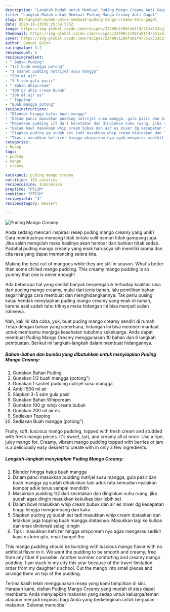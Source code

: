 ```yaml
---
description: "Langkah Mudah untuk Membuat Puding Mango Creamy Anti Gagal"
title: "Langkah Mudah untuk Membuat Puding Mango Creamy Anti Gagal"
slug: 82-langkah-mudah-untuk-membuat-puding-mango-creamy-anti-gagal
date: 2020-10-23T05:25:59.575Z
image: https://img-global.cpcdn.com/recipes/22490c1196fa01f4/751x532cq70/puding-mango-creamy-foto-resep-utama.jpg
thumbnail: https://img-global.cpcdn.com/recipes/22490c1196fa01f4/751x532cq70/puding-mango-creamy-foto-resep-utama.jpg
cover: https://img-global.cpcdn.com/recipes/22490c1196fa01f4/751x532cq70/puding-mango-creamy-foto-resep-utama.jpg
author: Samuel Quinn
ratingvalue: 3.7
reviewcount: 6
recipeingredient:
- " Bahan Puding"
- "1/2 buah mangga potong"
- "1 sashet pudding nutrijel susu mangga"
- "500 ml air"
- "3-5 sdm gula pasir"
- " Bahan Whipcream"
- "100 gr whip cream bubuk"
- "200 ml air es"
- " Topping"
- "Buah mangga potong"
recipeinstructions:
- "Blender hingga halus buah mangga"
- "Dalam panci masukkan pudding nutrijel susu mangga, gula pasir dan buah mangga yg sudah dihaluskan tadi aduk rata kemudian nyalakan kompor aduk terus sampai mendidih"
- "Masukkan pudding 1/2 dari kecetakan dan dinginkan suhu ruang, jika sudah agak dingin masukkan kekulkas biar lebih set"
- "Dalam bowl masukkan whip cream bubuk dan air es mixer dg kecepatan tinggi hingga mengembang dan kaku"
- "Siapkan puding yg sudah set tadi masukkan whip cream diataskan dan letakkan juga topping buah mangga diatasnya. Masukkan lagi ke kulkas dan enak dinikmati selagi dingin"
- "Tips : masukkan kefrizer hingga whipcream nya agak mengeras sedikit kaya es krim gitu, enak banget lho"
categories:
- Resep
tags:
- puding
- mango
- creamy

katakunci: puding mango creamy 
nutrition: 163 calories
recipecuisine: Indonesian
preptime: "PT12M"
cooktime: "PT51M"
recipeyield: "4"
recipecategory: Dessert

---
```



![Puding Mango Creamy](https://img-global.cpcdn.com/recipes/22490c1196fa01f4/751x532cq70/puding-mango-creamy-foto-resep-utama.jpg)

Anda sedang mencari inspirasi resep puding mango creamy yang unik? Cara membuatnya memang tidak terlalu sulit namun tidak gampang juga. Jika salah mengolah maka hasilnya akan hambar dan bahkan tidak sedap. Padahal puding mango creamy yang enak harusnya sih memiliki aroma dan cita rasa yang dapat memancing selera kita.

Making the best out of mangoes while they are still in season. What&#39;s better than some chilled mango pudding. This creamy mango pudding is so yummy that one is never enough!

Ada beberapa hal yang sedikit banyak berpengaruh terhadap kualitas rasa dari puding mango creamy, mulai dari jenis bahan, lalu pemilihan bahan segar hingga cara membuat dan menghidangkannya. Tak perlu pusing kalau hendak menyiapkan puding mango creamy yang enak di rumah, karena asal sudah tahu triknya maka hidangan ini bisa menjadi sajian istimewa.


Nah, kali ini kita coba, yuk, buat puding mango creamy sendiri di rumah. Tetap dengan bahan yang sederhana, hidangan ini bisa memberi manfaat untuk membantu menjaga kesehatan tubuhmu sekeluarga. Anda dapat membuat Puding Mango Creamy menggunakan 10 bahan dan 6 langkah pembuatan. Berikut ini langkah-langkah dalam membuat hidangannya.

<!--inarticleads1-->

##### Bahan-bahan dan bumbu yang dibutuhkan untuk menyiapkan Puding Mango Creamy:

1. Gunakan  Bahan Puding
1. Gunakan 1/2 buah mangga (potong&#34;)
1. Gunakan 1 sashet pudding nutrijel susu mangga
1. Ambil 500 ml air
1. Siapkan 3-5 sdm gula pasir
1. Gunakan  Bahan Whipcream
1. Gunakan 100 gr whip cream bubuk
1. Gunakan 200 ml air es
1. Sediakan  Topping
1. Sediakan Buah mangga (potong&#34;)


Fruity, soft, luscious mango pudding, topped with fresh cream and studded with fresh mango pieces. It&#39;s sweet, tart, and creamy all at once. Use a ripe, juicy mango for. Creamy, vibrant mango pudding topped with berries or jam is a deliciously easy dessert to create with in only a few ingredients. 

<!--inarticleads2-->

##### Langkah-langkah menyiapkan Puding Mango Creamy:

1. Blender hingga halus buah mangga
1. Dalam panci masukkan pudding nutrijel susu mangga, gula pasir dan buah mangga yg sudah dihaluskan tadi aduk rata kemudian nyalakan kompor aduk terus sampai mendidih
1. Masukkan pudding 1/2 dari kecetakan dan dinginkan suhu ruang, jika sudah agak dingin masukkan kekulkas biar lebih set
1. Dalam bowl masukkan whip cream bubuk dan air es mixer dg kecepatan tinggi hingga mengembang dan kaku
1. Siapkan puding yg sudah set tadi masukkan whip cream diataskan dan letakkan juga topping buah mangga diatasnya. Masukkan lagi ke kulkas dan enak dinikmati selagi dingin
1. Tips : masukkan kefrizer hingga whipcream nya agak mengeras sedikit kaya es krim gitu, enak banget lho


This mango pudding should be bursting with luscious mango flavor with no artificial flavor in it. We want the pudding to be smooth and creamy, free from any fiber if possible. Another summer comforting and creamy mango pudding. I am stuck in my city this year because of the travel limitation order from my daughter&#39;s school. Cut the mango into small pieces and arrange them on top of the pudding. 

Terima kasih telah menggunakan resep yang kami tampilkan di sini. Harapan kami, olahan Puding Mango Creamy yang mudah di atas dapat membantu Anda menyiapkan makanan yang sedap untuk keluarga/teman ataupun menjadi inspirasi bagi Anda yang berkeinginan untuk berjualan makanan. Selamat mencoba!
